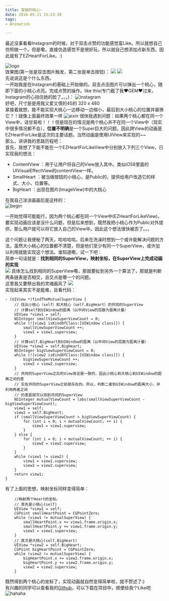 ```yaml
---
title: 穿越的桃心~
date: 2016-05-21 15:23:18
tags: 
- Animation

---
```


最近没事看看Instagram的时候，对于双击点赞的功能感觉蛮Like。所以就想自己仿照做一个。但是嘞，直接仿造感觉不是很好玩，所以就自己想添加点新东西，因此就有了EZHeartForLike。:)

<!--more-->

![logo](http://7xs4ed.com1.z0.glb.clouddn.com/EZHeartForLike_logo.png)    
效果图(第一张是双击图片触发，第二张是单击按钮)：
![](https://raw.githubusercontent.com/Ezfen/EZHeartForLike/master/double.gif)       ![](https://raw.githubusercontent.com/Ezfen/EZHeartForLike/master/single.gif)    
先说说这是个什么东西。    
一开始我是在Instagram的基础上开始做的。双击点击图片可以弹出一个桃心，随即下面的小桃心点亮。完成点赞的操作。like this(专门截了我❤️GEM❤️过来，Instagram的心挡住她的脸了。。。)：
![instagram](http://7xs4ed.com1.z0.glb.clouddn.com/EZHeartForLike_gem.jpg)    
好吧，尺寸是是用我又爱又恨的4S的 320 x 480    
紧接着就想，能不能实现大桃心一边移动一边缩小，最后到大小桃心的位置并替换它？！就像上面最终效果一样
![aixin](http://7xs4ed.com1.z0.glb.clouddn.com/common/aixin.jpg)
很快我遇到问题：如果两个桃心都在同一个View中，话甘易啦！！！但是现在的情况是两个桃心并不在同一个View中（现实中很多情况都不会），**位置不明确**是一个Super巨大的问题。因此跨View的动画是EZHeartForLike是这次的主要话题。当然动画是使用UIView来实现的~~    
那么，讲讲我的思路历程吧：    
首先，我想了下能不能在一个EZHeartForLikeView中分别放入下列三个View，已实现我的想法：    
* ContentView ：用于让用户将自己的View放入其中。类似iOS8里面的UIVisualEffectView的contentView一样。    
* SmallHeart ：被当做按钮的小桃心，是Public的，提供给用户改造它的样式、大小、位置等。 
* BigHeart ：出现在图片(ImageView)中的大桃心

在我自己涂涂画画后是这样的：    
![begin](http://7xs4ed.com1.z0.glb.clouddn.com/EZHeartForLike_begin.jpg)

一开始觉得可能能行，因为两个桃心都在同一个View中(EZHeartForLikeView)，要实现动画应该是没什么问题，但是后来想到，既然我把小桃心作为Public对外提供，那么用户就可以将它放入自己的View中。因此这个想法很快被否了。。。

这个问题让我便秘了两天，哈哈哈哈。后来在洗澡时想到一个或许能解决问题的方法，虽然大小桃心的位置都不清楚，但是他们至少有同一个SuperView，或许加以利用就能实现这个想法。谁知道嘞，试一下吧：    
简单一句话就是：**找到相同的SuperView，映射坐标，在SuperView上完成动画的实现**    
![](http://7xs4ed.com1.z0.glb.clouddn.com/EZHeartForLike_findview.jpg)
具体怎么找到相同的SuperView嘞，那就要扯到另外一个算法了，那就是判断两条链表是否相交，且交点是哪一个的问题。    
这里我又要祭出我的灵魂画风了
![](http://7xs4ed.com1.z0.glb.clouddn.com/EZHeartForLike_lianbiao.jpg)    
实现起来其实不是能难，且看代码：

``` objc
- (UIView *)findTheMutualSuperView {
    // 找出小桃心（self）和大桃心（self.BigHeart）的共同的SuperView
    // 计算self到UIWindow的距离（以中间View的层数为距离计量）
    UIView *view1 = self;
    NSInteger smallViewSuperViewCount = 0;
    while (![view1 isKindOfClass:[UIWindow class]]) {
        smallViewSuperViewCount ++;
        view1 = view1.superview;
    }
    // 计算self.BigHeart到UIWindow的距离（以中间View的层数为距离计量）
    UIView *view2 = self.BigHeart;
    NSInteger bigViewSuperViewCount = 0;
    while (![view2 isKindOfClass:[UIWindow class]]) {
        bigViewSuperViewCount ++;
        view2 = view2.superview;
    }
    // 共同的SuperView之后的View肯定是一致的，因此小桃心和大桃心到UIWindow的距离之间的差
    // 实在共同的SuperView之前就存在的。所以，判断二者到UIWindow的距离大小，并利用两者之间
    // 的差距就可以找到共同的SuperView
    NSInteger mutualViewCount = labs(smallViewSuperViewCount - bigViewSuperViewCount);
    view1 = self;
    view2 = self.BigHeart;
    if (smallViewSuperViewCount > bigViewSuperViewCount) {
        for (int i = 0; i < mutualViewCount; ++ i) {
            view1 = view1.superview;
        }
    } else {
        for (int i = 0; i < mutualViewCount; ++ i) {
            view2 = view2.superview;
        }
    }
    while (view1 != view2) {
        view1 = view1.superview;
        view2 = view2.superview;
    }
    return view1;
}
```

有了上面的思想，映射坐标同样变得简单：

``` objc 
    //映射两个Heart的坐标。
    // 首先是小桃心(self)
    UIView *view1 = self;
    CGPoint smallHeartPoint = CGPointZero;
    while (view1 != mutualSuperView) {
        smallHeartPoint.x += view1.frame.origin.x;
        smallHeartPoint.y += view1.frame.origin.y;
        view1 = view1.superview;
    }
    // 其次是大桃心(self.BigHeart)
    UIView *view2 = self.BigHeart;
    CGPoint bigHeartPoint = CGPointZero;
    while (view2 != mutualSuperView) {
        bigHeartPoint.x += view2.frame.origin.x;
        bigHeartPoint.y += view2.frame.origin.y;
        view2 = view2.superview;
    }
```

既然得到两个桃心的坐标了，实现动画就自然变得简单啦，就不赘述了:)    
有兴趣的同学可以查看我的[Github](https://github.com/objchris/EZHeartForLike)，可以下载在项目中，顺便给我个Like吧![hahaha](http://7xs4ed.com1.z0.glb.clouddn.com/common/hahahahaha.jpg)